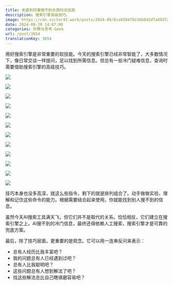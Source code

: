 ```yaml
---
title: 老婆和同事搜不到东西时总找我
description: 搜索引擎高级技巧。
image: https://cdn.victor42.work/posts/2024-08/6cab50470236b0d2d7a8937ab39753e1.jpg
date: 2024-08-28 14:07:00
categories: 折腾与思考-Geek
url: /post/3654
translationKey: 3654
---
```


用好搜索引擎是非常重要的软技能。今天的搜索引擎已经非常智能了，大多数情况下，像日常交谈一样提问，足以找到所需信息。但总有一些冷门疑难信息，查询时需要借助搜索引擎的高级技巧。

![](https://cdn.victor42.work/posts/2024-08/ae0a9d5c1dfef1b0d70540336bd07a4b.jpg)

![](https://cdn.victor42.work/posts/2024-08/ee9c494746441ee6a6cb71f68c9e6a43.jpg)

![](https://cdn.victor42.work/posts/2024-08/1dd02eb2eccccadf6306bb4a09dd7fbc.jpg)

![](https://cdn.victor42.work/posts/2024-08/c0276387251a6a8b8576489ade53a81c.jpg)

![](https://cdn.victor42.work/posts/2024-08/6cab50470236b0d2d7a8937ab39753e1.jpg)

![](https://cdn.victor42.work/posts/2024-08/6d5a487a91e3929c9e52af1e2689def2.jpg)

![](https://cdn.victor42.work/posts/2024-08/35c3b2f7671d6edcaff1e4e9b746d27d.jpg)

![](https://cdn.victor42.work/posts/2024-08/85607a7da3345eb6154f0e481accabe3.jpg)

![](https://cdn.victor42.work/posts/2024-08/646eef958a738e581e01cb5fb8c1671b.jpg)

![](https://cdn.victor42.work/posts/2024-08/dda05a8d1cfd65bbf00b542f2bea3e2e.jpg)

![](https://cdn.victor42.work/posts/2024-08/927e59712c54cecb93d61eb23c646e23.jpg)

![](https://cdn.victor42.work/posts/2024-08/ccb0dd4f7c40b174d968f332b4c58be9.jpg)

技巧本身也没多高深，就这么些指令，剩下的就是排列组合了。动手做做实验，理解和记住这些命令的能力。根据需要结合起来使用，你就能找到别人搜不到的信息。

虽然今天AI搜索工具满天飞，但它们并不是取代的关系。恰恰相反，它们建立在搜索引擎之上。AI搜不到的冷门信息，最终还得依赖人工搜索，搜索引擎才是可靠的兜底方案。

最后，除了技巧层面，更重要的是观念。它可以用一连串反问来表示：

- 总有人经历比我丰富吧？
- 我的问题总有人已经遇到过吧？
- 总有人比我聪明吧？
- 这些问题总有人想到解法了吧？
- 找这些解法总比自己瞎琢磨容易吧？


